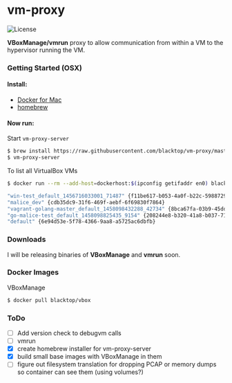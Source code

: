 # vm-proxy
![License][license]  

**VBoxManage/vmrun** proxy to allow communication from within a VM to the hypervisor running the VM.

[godoc]: https://godoc.org/github.com/blacktop/vm-proxy?status.svg
[license]: https://img.shields.io/github/license/blacktop/vm-proxy.svg

### Getting Started (OSX)

#### Install:
 - [Docker for Mac](https://beta.docker.com/)
 - [homebrew](http://brew.sh/)  

#### Now run:
Start `vm-proxy-server`
```bash
$ brew install https://raw.githubusercontent.com/blacktop/vm-proxy/master/homebrew/Formula/vm-proxy-server.rb
$ vm-proxy-server
```
To list all VirtualBox VMs
```bash
$ docker run --rm --add-host=dockerhost:$(ipconfig getifaddr en0) blacktop/vbox list vms
```
```bash
"win-test_default_1456716033001_71487" {f11be617-b053-4a0f-b22c-59887290ec96}
"malice_dev" {cdb35dc9-31f6-469f-aebf-6f69830f7864}
"vagrant-golang-master_default_1458098432288_42734" {8bca67fa-03b9-45dd-9436-53f1877e1608}
"go-malice-test_default_1458098825435_9154" {208244e8-b320-41a8-b037-7127cbc9d09d}
"default" {6e94d53e-5f78-4366-9aa8-a5725ac6dbfb}
```

### Downloads
I will be releasing binaries of **VBoxManage** and **vmrun** soon.

### Docker Images
VBoxManage
```bash
$ docker pull blacktop/vbox
```

### ToDo
 - [ ] Add version check to debugvm calls
 - [ ] vmrun
 - [x] create homebrew installer for vm-proxy-server
 - [x] build small base images with VBoxManage in them
 - [ ] figure out filesystem translation for dropping PCAP or memory dumps so container can see them (using volumes?)  
